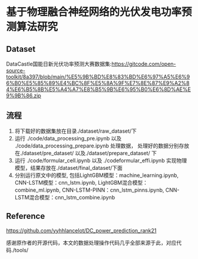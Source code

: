 # 基于物理融合神经网络的光伏发电功率预测算法研究

## Dataset
DataCastle国能日新光伏功率预测大赛数据集:https://gitcode.com/open-source-toolkit/8a397/blob/main/%E5%9B%BD%E8%83%BD%E6%97%A5%E6%96%B0%E5%85%89%E4%BC%8F%E5%8A%9F%E7%8E%87%E9%A2%84%E6%B5%8B%E5%A4%A7%E8%B5%9B%E6%95%B0%E6%8D%AE%E9%9B%86.zip

## 流程
1. 将下载好的数据集放在目录./dataset/raw_dataset/下
2. 运行 ./code/data_processing_pre.ipynb 以及 ./code/data_processing_prepare.ipynb 处理数据， 处理好的数据分别存放在./dataset/pre_dataset/ 以及./dataset/prepare_dataset/ 下
3. 运行 ./code/formular_cell.ipynb 以及 ./codeformular_effi.ipynb 实现物理模型，结果存放在./dataset/final_dataset/下面
4. 分别运行原文中的模型, 包括LightGBM模型：machine_learning.ipynb, CNN-LSTM模型：cnn_lstm.ipynb, LightGBM混合模型：combine_ml.ipynb, CNN-LSTM-PINN：cnn_lstm_pinns.ipynb,  CNN-LSTM混合模型：cnn_lstm_combine.ipynb

## Reference 
https://github.com/yyhhlancelot/DC_power_prediction_rank21

感谢原作者的开源代码，本文的数据处理操作代码几乎全部来源于此，对应代码./tools/
